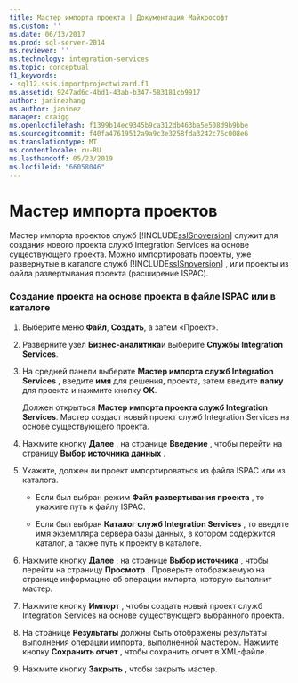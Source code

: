 ```yaml
---
title: Мастер импорта проекта | Документация Майкрософт
ms.custom: ''
ms.date: 06/13/2017
ms.prod: sql-server-2014
ms.reviewer: ''
ms.technology: integration-services
ms.topic: conceptual
f1_keywords:
- sql12.ssis.importprojectwizard.f1
ms.assetid: 9247ad6c-4bd1-43ab-b347-583181cb9917
author: janinezhang
ms.author: janinez
manager: craigg
ms.openlocfilehash: f1399b14ec9345b9ca312db463ba5e508d9b9bbe
ms.sourcegitcommit: f40fa47619512a9a9c3e3258fda3242c76c008e6
ms.translationtype: MT
ms.contentlocale: ru-RU
ms.lasthandoff: 05/23/2019
ms.locfileid: "66058046"
---
```

# <a name="import-project-wizard"></a>Мастер импорта проектов
  Мастер импорта проектов служб [!INCLUDE[ssISnoversion](../includes/ssisnoversion-md.md)] служит для создания нового проекта служб Integration Services на основе существующего проекта. Можно импортировать проекты, уже развернутые в каталоге служб [!INCLUDE[ssISnoversion](../includes/ssisnoversion-md.md)] , или проекты из файла развертывания проекта (расширение ISPAC).  
  
### <a name="to-create-a-project-based-on-a-project-in-ispac-file-or-in-catalog"></a>Создание проекта на основе проекта в файле ISPAC или в каталоге  
  
1.  Выберите меню **Файл**, **Создать**, а затем «Проект».  
  
2.  Разверните узел **Бизнес-аналитика**и выберите **Службы Integration Services**.  
  
3.  На средней панели выберите **Мастер импорта служб Integration Services** , введите **имя** для решения, проекта, затем введите **папку** для проекта и нажмите кнопку **ОК**.  
  
     Должен открыться **Мастер импорта проекта служб Integration Services**. Мастер создаст новый проект служб Integration Services на основе существующего проекта.  
  
4.  Нажмите кнопку **Далее** , на странице **Введение** , чтобы перейти на страницу **Выбор источника данных** .  
  
5.  Укажите, должен ли проект импортироваться из файла ISPAC или из каталога.  
  
    -   Если был выбран режим **Файл развертывания проекта** , то укажите путь к файлу ISPAC.  
  
    -   Если был выбран **Каталог служб Integration Services** , то введите имя экземпляра сервера базы данных, в котором содержится каталог, а также путь к проекту в каталоге.  
  
6.  Нажмите кнопку **Далее** , на странице **Выбор источника** , чтобы перейти на страницу **Просмотр** . Проверьте отображаемую на странице информацию об операции импорта, которую выполнит мастер.  
  
7.  Нажмите кнопку **Импорт** , чтобы создать новый проект служб Integration Services на основе существующего выбранного проекта.  
  
8.  На странице **Результаты** должны быть отображены результаты выполнения операции импорта, выполненной мастером. Нажмите кнопку **Сохранить отчет** , чтобы сохранить отчет в XML-файле.  
  
9. Нажмите кнопку **Закрыть** , чтобы закрыть мастер.  
  
  
